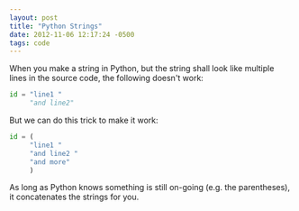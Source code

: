```yaml
---
layout: post
title: "Python Strings"
date: 2012-11-06 12:17:24 -0500
tags: code
---
```

When you make a string in Python, but the string shall look like multiple lines in the source code, the following doesn't work:

``` python
id = "line1 "
     "and line2"
```

But we can do this trick to make it work:
``` python
id = (
     "line1 "
     "and line2 "
     "and more"
     )
```

As long as Python knows something is still on-going (e.g. the parentheses), it concatenates the strings for you.
